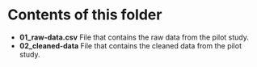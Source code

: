 # Contents of this folder
* **01_raw-data.csv** File that contains the raw data from the pilot study.
* **02_cleaned-data** File that contains the cleaned data from the pilot study.
